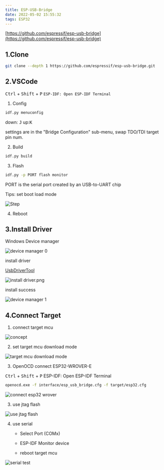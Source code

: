 ```yaml
---
title: ESP-USB-Bridge
date: 2022-05-02 15:55:32
tags: ESP32
---
```


[https://github.com/espressif/esp-usb-bridge](https://github.com/espressif/esp-usb-bridge)

## 1.Clone

``` sh
git clone --depth 1 https://github.com/espressif/esp-usb-bridge.git
```

## 2.VSCode

<kbd>Ctrl</kbd> + <kbd>Shift</kbd> + <kbd>P</kbd> `ESP-IDF: Open ESP-IDF Terminal`

1. Config

``` sh
idf.py menuconfig
```

down: <kbd>J</kbd>   up:<kbd>K</kbd> 

settings are in the "Bridge Configuration" sub-menu, swap  TDO/TDI target pin num.

2. Build

``` sh
idf.py build
```

3. Flash

``` sh
idf.py -p PORT flash monitor
```

PORT is the serial port created by an USB-to-UART chip

Tips: set boot load mode

![Step](set-boot-step.png)

4. Reboot

## 3.Install Driver

Windows Device manager

![device manager 0](device-manager-0.png)

install driver

[UsbDriverTool](https://visualgdb.com/UsbDriverTool/)

![install driver.png](install-driver.png)

install success

![device manager 1](device-manager-1.png)

## 4.Connect Target

1. connect target mcu

![concept](concept.png)

2. set target mcu download mode

![target mcu download mode](target-mcu-download-mode.png)

3. OpenOCD connect ESP32-WROVER-E

<kbd>Ctrl</kbd> + <kbd>Shift</kbd> + <kbd>P</kbd> ESP-IDF: Open ESP-IDF Terminal

``` sh
openocd.exe -f interface/esp_usb_bridge.cfg -f target/esp32.cfg
```

![connect esp32 wrover](connect-esp32-wrover.png)

3. use jtag flash

![use jtag flash](use-jtag-flash.png)

4. use serial

   * Select Port  (COMx)

   * ESP-IDF Monitor device

   * reboot target mcu

![serial test](serial-test.png)


